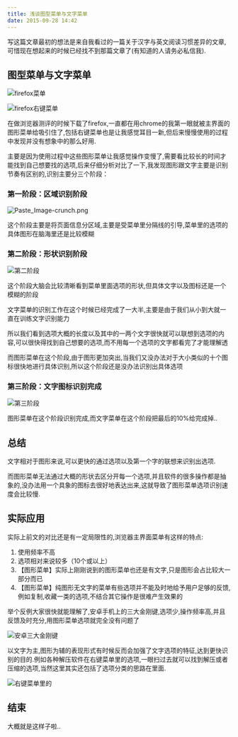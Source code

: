```yaml
---
title: 浅谈图型菜单与文字菜单
date: 2015-09-28 14:42
---
```


写这篇文章最初的想法是来自我看过的一篇关于汉字与英文阅读习惯差异的文章,可惜现在想起来的时候已经找不到那篇文章了(有知道的人请务必私信我).

## 图型菜单与文字菜单

![firefox菜单](/images/006tNbRwgw1f68m8r8qgtj308d0as74x.jpg)

<!--more-->

![firefox右键菜单](/images/006tNbRwgw1f68m8r8qgtj308d0as74x.jpg)

在做浏览器测评的时候下载了firefox,一直都在用chrome的我第一眼就被主界面的图形菜单给吸引住了,包括右键菜单也是让我感觉耳目一新,但后来慢慢使用的过程中发现并没有想象中的那么好用.

主要是因为使用过程中这些图形菜单让我感觉操作变慢了,需要看比较长的时间才能找到自己想要找的选项,后来仔细分析对比了一下,我发现图形跟文字主要是识别节奏有区别的,识别主要分三个阶段：

### 第一阶段：区域识别阶段

![Paste_Image-crunch.png](/images/006tNbRwgw1f68m8thcn8j30jc0evmyy.jpg)

这个阶段主要是将页面信息分区域,主要是受菜单里分隔线的引导,菜单里的选项的具体图形在脑海里还是比较模糊

### 第二阶段：形状识别阶段

![第二阶段](/images/006tNbRwgw1f68m8waj9bj30kj0e7wh4.jpg)

这个阶段大脑会比较清晰看到菜单里面选项的形状,但具体文字以及图标还是一个模糊的阶段

文字菜单的识别工作在这个时候已经完成了一大半,主要是由于我们从小到大就一直在训练文字识别能力

所以我们看到选项大概的长度以及其中的一两个文字很快就可以联想到选项的内容,可以很快得找到自己想要的选项,而不用每一个选项的文字都看完了才能理解透

而图形菜单在这个阶段,由于图形更加突出,当我们又没办法对于大小类似的十个图标很快地进行具体识别,所以这个阶段还是没办法识别出具体选项

### 第三阶段：文字图标识别完成

![第三阶段](/images/006tNbRwgw1f68m90aikhj30n70fuq6b.jpg)

图形菜单在这个阶段识别完成,而文字菜单在这个阶段把最后的10%给完成掉..

## 总结

文字相对于图形来说,可以更快的通过选项以及第一个字的联想来识别出选项.

而图形菜单无法通过大概的形状去区分开每一个选项,并且软件的很多操作都是抽象的,没办法用一个具象的图标去很好地表达出来,这就导致了图形菜单选项识别速度会比较慢.

## 实际应用

实际上前文的对比还是有一定局限性的,浏览器主界面菜单有这样的特点:
1. 使用频率不高
2. 选项相对来说较多（10个或以上）
3. 【图形菜单】实际上刚刚说到的图形菜单也还是有文字,只是图形会占比较大一部分而已
4. 【图形菜单】纯图形无文字的菜单有些选项并不能及时地给予用户足够的反馈,例如复制,收藏一类的选项,不结合其它操作是很难产生效果的

举个反例大家很快就能理解了,安卓手机上的三大金刚键,选项少,操作频率高,并且反馈及时充分,用图形菜单选项就完全没有问题了

![安卓三大金刚键](/images/006tNbRwgw1f68m93eranj30dw0afdgt.jpg)

以文字为主,图形为辅的表现形式有时候反而会加强了文字选项的特征,达到更快识别的目的.例如各种解压软件在右键菜单里的选项,一眼扫过去就可以找到解压或者压缩的选项,当然这里其实还包括了选项分类的思路在里面.

![右键菜单里的](/images/006tNbRwgw1f68m94ysa2j308l0cswew.jpg)

## 结束

大概就是这样子啦..

